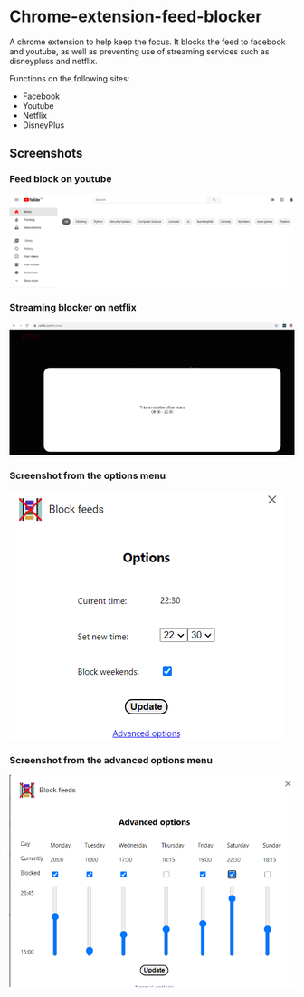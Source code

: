 # Chrome-extension-feed-blocker

A chrome extension to help keep the focus. It blocks the feed to facebook and youtube, as well as preventing use of streaming services such as disneypluss and netflix.


Functions on the following sites:
- Facebook
- Youtube
- Netflix
- DisneyPlus

## Screenshots 
### Feed block on youtube
![Feed block on youtube](screenshots/Screenshot_youtube.png)

### Streaming blocker on netflix
![Streaming blocker](screenshots/Screenshot_streaming.png)

### Screenshot from the options menu
![Options menu](screenshots/Screenshot_opt.png)

### Screenshot from the advanced options menu
![Advanced options menu](screenshots/Screenshot_advOpt.png)



